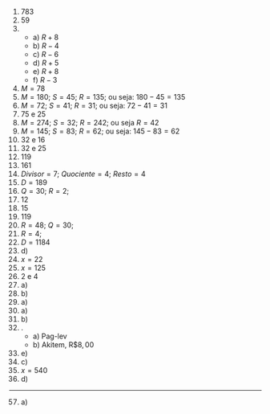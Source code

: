 1) $783$
2) $59$
3) 
	- a) $R + 8$
	- b) $R - 4$
	- c) $R - 6$
	- d) $R + 5$
	- e) $R + 8$
	- f) $R - 3$
4) $M = 78$
5) $M = 180$; $S = 45$; $R = 135$; ou seja: $180 - 45 = 135$
6) $M = 72$; $S = 41$; $R = 31$; ou seja: $72 - 41 = 31$
7) $75$ e $25$
8) $M = 274$; $S = 32$; $R = 242$; ou seja $R = 42$
9) $M = 145$; $S = 83$; $R = 62$; ou seja: $145 - 83 = 62$
10) $32$ e $16$
11) $32$ e $25$
12) $119$
13) $161$
14) $Divisor = 7$; $Quociente = 4$; $Resto = 4$
15) $D = 189$
16) $Q = 30$; $R = 2$;
17) $12$
18) $15$
19) $119$
20) $R = 48$; $Q = 30$;
21) $R = 4$;
22) $D = 1184$
23) d)
24) $x = 22$
25) $x = 125$
26) $2$ e $4$
27) a)
28) b)
29) a)
30) a)
31) b)
32) .
	- a) Pag-lev
	- b) Akitem, $\text{R\$}8,00$
33) e)
34) c)
35) $x = 540$
36) d)
---
57) a)
